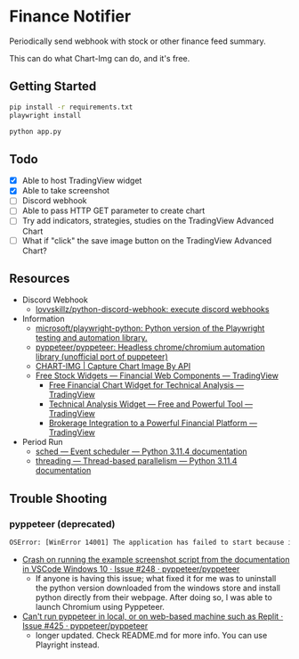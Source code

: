 # Finance Notifier

Periodically send webhook with stock or other finance feed summary.

This can do what Chart-Img can do, and it's free.

## Getting Started

```sh
pip install -r requirements.txt
playwright install

python app.py
```

## Todo

- [X] Able to host TradingView widget
- [X] Able to take screenshot
- [ ] Discord webhook
- [ ] Able to pass HTTP GET parameter to create chart
- [ ] Try add indicators, strategies, studies on the TradingView Advanced Chart
- [ ] What if "click" the save image button on the TradingView Advanced Chart?

## Resources

- Discord Webhook
  - [lovvskillz/python-discord-webhook: execute discord webhooks](https://github.com/lovvskillz/python-discord-webhook)
- Information
  - [microsoft/playwright-python: Python version of the Playwright testing and automation library.](https://github.com/microsoft/playwright-python)
  - [pyppeteer/pyppeteer: Headless chrome/chromium automation library (unofficial port of puppeteer)](https://github.com/pyppeteer/pyppeteer)
  - [CHART-IMG | Capture Chart Image By API](https://chart-img.com/)
  - [Free Stock Widgets — Financial Web Components — TradingView](https://www.tradingview.com/widget/)
    - [Free Financial Chart Widget for Technical Analysis — TradingView](https://www.tradingview.com/widget/advanced-chart/)
    - [Technical Analysis Widget — Free and Powerful Tool — TradingView](https://www.tradingview.com/widget/technical-analysis/)
    - [Brokerage Integration to a Powerful Financial Platform — TradingView](https://www.tradingview.com/brokerage-integration/)
- Period Run
  - [sched — Event scheduler — Python 3.11.4 documentation](https://docs.python.org/3/library/sched.html)
  - [threading — Thread-based parallelism — Python 3.11.4 documentation](https://docs.python.org/3/library/threading.html#timer-objects)

## Trouble Shooting

### pyppeteer (deprecated)

```txt
OSError: [WinError 14001] The application has failed to start because its side-by-side configuration is incorrect. Please see the application event log or use the command-line sxstrace.exe tool for more detail
```

- [Crash on running the example screenshot script from the documentation in VSCode Windows 10 · Issue #248 · pyppeteer/pyppeteer](https://github.com/pyppeteer/pyppeteer/issues/248)
  - If anyone is having this issue; what fixed it for me was to uninstall the python version downloaded from the windows store and install python directly from their webpage. After doing so, I was able to launch Chromium using Pyppeteer.
- [Can't run pyppeteer in local, or on web-based machine such as Replit · Issue #425 · pyppeteer/pyppeteer](https://github.com/pyppeteer/pyppeteer/issues/425)
  - longer updated. Check README.md for more info. You can use Playright instead.
